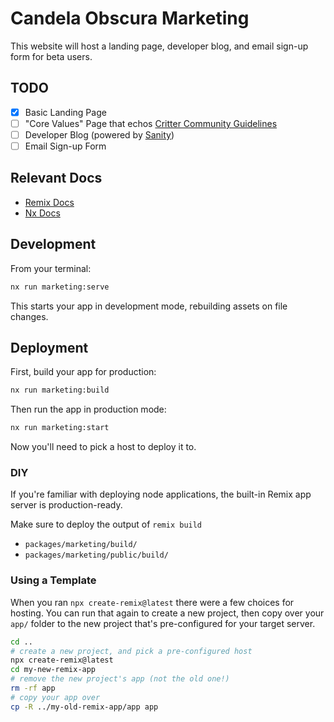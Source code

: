 # Candela Obscura Marketing

This website will host a landing page, developer blog, and email sign-up form for beta users.

## TODO
- [x] Basic Landing Page
- [ ] "Core Values" Page that echos [Critter Community Guidelines](https://critrole.com/community/)
- [ ] Developer Blog (powered by [Sanity](https://www.sanity.io))
- [ ] Email Sign-up Form

## Relevant Docs

- [Remix Docs](https://remix.run/docs)
- [Nx Docs](https://nx.dev)

## Development

From your terminal:

```sh
nx run marketing:serve
```

This starts your app in development mode, rebuilding assets on file changes.

## Deployment

First, build your app for production:

```sh
nx run marketing:build
```

Then run the app in production mode:

```sh
nx run marketing:start
```

Now you'll need to pick a host to deploy it to.

### DIY

If you're familiar with deploying node applications, the built-in Remix app server is production-ready.

Make sure to deploy the output of `remix build`

- `packages/marketing/build/`
- `packages/marketing/public/build/`

### Using a Template

When you ran `npx create-remix@latest` there were a few choices for hosting. You can run that again to create a new project, then copy over your `app/` folder to the new project that's pre-configured for your target server.

```sh
cd ..
# create a new project, and pick a pre-configured host
npx create-remix@latest
cd my-new-remix-app
# remove the new project's app (not the old one!)
rm -rf app
# copy your app over
cp -R ../my-old-remix-app/app app
```
